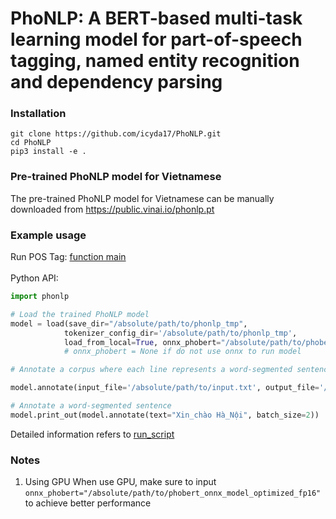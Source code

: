 # PhoNLP: A BERT-based multi-task learning model for part-of-speech tagging, named entity recognition and dependency parsing


### Installation
```commandline
git clone https://github.com/icyda17/PhoNLP.git
cd PhoNLP
pip3 install -e .
```

### Pre-trained PhoNLP model for Vietnamese
The pre-trained PhoNLP model for Vietnamese can be manually downloaded from https://public.vinai.io/phonlp.pt

### Example usage

Run POS Tag: [function main](tests/test_performance.py)<br><br>
Python API:
```python
import phonlp

# Load the trained PhoNLP model
model = load(save_dir="/absolute/path/to/phonlp_tmp",
            tokenizer_config_dir='/absolute/path/to/phonlp_tmp', 
            load_from_local=True, onnx_phobert="/absolute/path/to/phobert_onnx_model", device=-1) 
            # onnx_phobert = None if do not use onnx to run model

# Annotate a corpus where each line represents a word-segmented sentence

model.annotate(input_file='/absolute/path/to/input.txt', output_file='/absolute/path/to/output.txt')

# Annotate a word-segmented sentence
model.print_out(model.annotate(text="Xin_chào Hà_Nội", batch_size=2))
```
Detailed information refers to [run_script](phonlp/run_script.py)

### Notes
1. Using GPU
When use GPU, make sure to input ```onnx_phobert="/absolute/path/to/phobert_onnx_model_optimized_fp16"``` to achieve better performance
